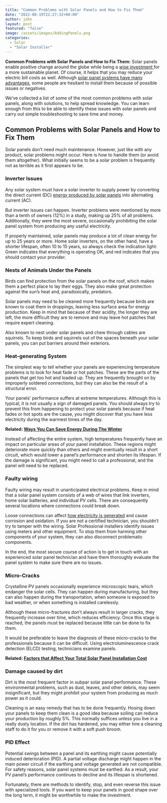 ```yaml
---
title: "Common Problems with Solar Panels and How to Fix Them"
date: "2022-08-19T22:27:32+00:00"
author: john
layout: post
featured: "false"
image: /assets/images/AddingPanels.png
categories:
  - Solar
  - "Solar Installer"
---
```


**Common Problems with Solar Panels and How to Fix Them:** Solar panels enable positive change around the globe while being a [wise investment ](/top-benefits-of-installing-solar-panels-on-your-home/)for a more sustainable planet. Of course, it helps that you may reduce your electric bill costs as well. Although [solar panel systems have many advantages](/what-are-the-pros-and-cons-of-solar-energy/), some people are hesitant to install them because of possible issues or negatives.

We’ve collected a list of some of the most common problems with solar panels, along with solutions, to help spread knowledge. You can learn enough from this to be able to identify these issues with solar panels and carry out simple troubleshooting to save time and money.

## **Common Problems with Solar Panels and How to Fix Them**

Solar panels don’t need much maintenance. However, just like with any product, solar problems might occur. Here is how to handle them (or avoid them altogether). What initially seems to be a solar problem is frequently not as terrible as it first appears to be.

### **Inverter Issues**

Any solar system must have a solar inverter to supply power by converting the direct current (DC) [energy produced by solar panels](/how-do-solar-panels-work/) into alternating current (AC).

But inverter issues can happen. Inverter problems were mentioned by more than a tenth of owners (12%) in a study, making up 25% of all problems. Additionally, they were the most severe, occasionally prohibiting the solar panel system from producing any useful electricity.

If properly maintained, solar panels may produce a lot of clean energy for up to 25 years or more. Home solar inverters, on the other hand, have a shorter lifespan, often 10 to 15 years, so always check the indication light: Green indicates that everything is operating OK, and red indicates that you should contact your provider.

### **Nests of Animals Under the Panels**

Birds can find protection from the solar panels on the roof, which makes them a perfect place to lay their eggs. They also make great protection against the sun’s heat and, paradoxically, predators.

Solar panels may need to be cleaned more frequently because birds are known to coat them in droppings, leaving less surface area for energy production. Keep in mind that because of their acidity, the longer they are left, the more difficult they are to remove and may leave hot patches that require expert cleaning.

Also known to nest under solar panels and chew through cables are squirrels. To keep birds and squirrels out of the spaces beneath your solar panels, you can put barriers around their exteriors.

### **Heat-generating System**

The simplest way to tell whether your panels are experiencing temperature problems is to look for heat fade or hot patches. These are the parts of the panels that get too hot and loaded up. They are frequently brought on by improperly soldered connections, but they can also be the result of a structural error.

Your panels’ performance suffers at extreme temperatures. Although this is typical, it is not usually a sign of damaged panels. You should always try to prevent this from happening to protect your solar panels because if heat fades or hot spots are the cause, you might discover that you have less electricity during the warmest times of the day.

**Related: [Ways You Can Save Energy During The Winter](/ways-you-can-save-energy-during-the-winter/)**

Instead of affecting the entire system, high temperatures frequently have an impact on particular areas of your panel installation. These regions might deteriorate more quickly than others and might eventually result in a short circuit, which would lower a panel’s performance and shorten its lifespan. If the damage is significant, you might need to call a professional, and the panel will need to be replaced.

### **Faulty wiring**

Faulty wiring may result in unanticipated electrical problems. Keep in mind that a solar panel system consists of a web of wires that link inverters, home solar batteries, and individual PV cells. There are consequently several locations where connections could break down.

Loose connections can affect [how electricity is generated](/solar-guide-how-much-power-does-a-tv-consume/) and cause corrosion and oxidation. If you are not a certified technician, you shouldn’t try to tamper with the wiring. Solar Professional installers identify issues using meters and other equipment. To stop them from harming other components of your system, they can also disconnect problematic components.

In the end, the most secure course of action is to get in touch with an experienced solar panel technician and have them thoroughly evaluate the panel system to make sure there are no issues.

### **Micro-Cracks**

Crystalline PV panels occasionally experience microscopic tears, which endanger the solar cells. They can happen during manufacturing, but they can also happen during the transportation, when someone is exposed to bad weather, or when something is installed carelessly.

Although these micro-fractures don’t always result in larger cracks, they frequently increase over time, which reduces efficiency. Once this stage is reached, the panels must be replaced because little can be done to fix them.

It would be preferable to leave the diagnosis of these micro-cracks to the professionals because it can be difficult. Using electroluminescence crack detection (ELCD) testing, technicians examine panels.

**Related: [Factors that Affect Your Total Solar Panel Installation Cost](/factors-that-affect-your-total-solar-panel-installation-cost/)**

### **Damage caused by dirt**

Dirt is the most frequent factor in subpar solar panel performance. These environmental problems, such as dust, leaves, and other debris, may seem insignificant, but they might prohibit your system from producing as much power as it could.

Cleaning is an easy remedy that has to be done frequently. Hosing down your panels to keep them clean is a good idea because soiling can reduce your production by roughly 5%. This normally suffices unless you live in a really dusty location. If the dirt has hardened, you may either hire a cleaning staff to do it for you or remove it with a soft push broom.

### **PID Effect**

Potential swings between a panel and its earthing might cause potentially induced deterioration (PID). A partial voltage discharge might happen in the main power circuit if the earthing and voltage generated are not compatible. For safety reasons, solar panel systems must be earthed. As a result, your PV panel’s performance continues to decline and its lifespan is shortened.

Fortunately, there are methods to identify, stop, and even reverse this issue with specialized tools. If you want to keep your panels in good shape over the long term, it might be worthwhile to make the investment.
